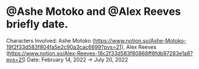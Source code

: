 # @Ashe Motoko and @Alex Reeves briefly date.

Characters Involved: Ashe Motoko (https://www.notion.so/Ashe-Motoko-19f2f33d583f804fa5e2c90a3cac6699?pvs=21), Alex Reeves (https://www.notion.so/Alex-Reeves-18c2f33d583f80868ff8fdb97283e1a8?pvs=21)
Date: February 14, 2022 → July 20, 2022